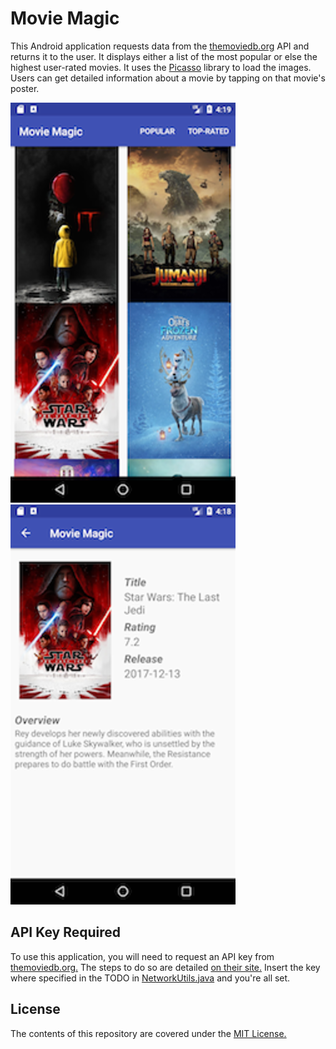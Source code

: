 # Movie Magic

This Android application requests data from the [themoviedb.org](https://www.themoviedb.org/) API and returns it to the user. 
It displays either a list of the most popular or else the highest user-rated movies. 
It uses the [Picasso](https://square.github.io/picasso/) library to load the images. 
Users can get detailed information about a movie by tapping on that movie's poster.

![Main Grid](app/src/main/res/drawable-xxxhdpi/grid.png
 "Main Grid") ![Detail](app/src/main/res/drawable-xxxhdpi/detail.png
 "Detail")

## API Key Required

To use this application, you will need to request an API key from [themoviedb.org.](https://www.themoviedb.org/)
The steps to do so are detailed [on their site.](https://www.themoviedb.org/faq/api)
Insert the key where specified in the TODO in [NetworkUtils.java](app/src/main/java/com/example/android/moviemagic/utilities/NetworkUtils.java) and
you're all set.

## License

The contents of this repository are covered under the [MIT License.](LICENSE)